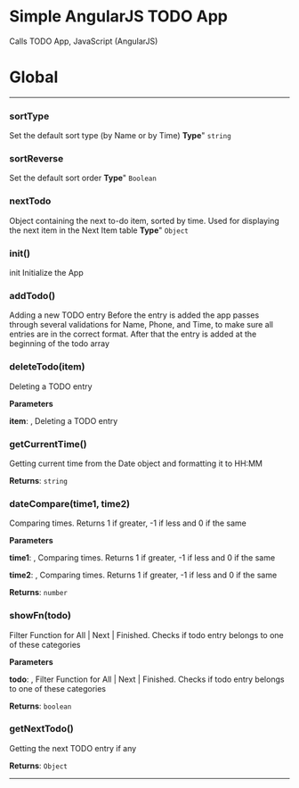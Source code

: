 # Simple AngularJS TODO App
Calls TODO App,
JavaScript (AngularJS)

# Global

* * *

### sortType
Set the default sort type (by Name or by Time)
**Type**" `string`

### sortReverse
Set the default sort order
**Type**" `Boolean`

### nextTodo
Object containing the next to-do item, sorted by time.
Used for displaying the next item in the Next Item table
**Type**" `Object`

### init()

init
Initialize the App



### addTodo()

Adding a new TODO entry
Before the entry is added the app passes through several validations for Name, Phone, and Time, to make sure all entries are in the correct format.
After that the entry is added at the beginning of the todo array



### deleteTodo(item)

Deleting a TODO entry

**Parameters**

**item**: , Deleting a TODO entry



### getCurrentTime()

Getting current time from the Date object and formatting it to HH:MM

**Returns**: `string`


### dateCompare(time1, time2)

Comparing times. Returns 1 if greater, -1 if less and 0 if the same

**Parameters**

**time1**: , Comparing times. Returns 1 if greater, -1 if less and 0 if the same

**time2**: , Comparing times. Returns 1 if greater, -1 if less and 0 if the same

**Returns**: `number`


### showFn(todo)

Filter Function for All | Next | Finished.
Checks if todo entry belongs to one of these categories

**Parameters**

**todo**: , Filter Function for All | Next | Finished.
Checks if todo entry belongs to one of these categories

**Returns**: `boolean`


### getNextTodo()

Getting the next TODO entry if any

**Returns**: `Object`



* * *










